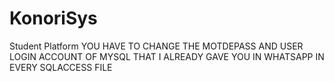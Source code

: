 # KonoriSys
Student Platform
 YOU HAVE TO CHANGE THE MOTDEPASS AND USER LOGIN ACCOUNT OF MYSQL THAT I ALREADY GAVE YOU IN WHATSAPP IN EVERY SQLACCESS FILE
